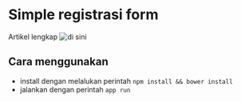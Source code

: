 # Simple registrasi form

Artikel lengkap ![di sini](http://martabakang.us/form-registrasi-sederhana-dengan-nodejs-coffescript-angularjs-dan-bootstrap)

## Cara menggunakan

- install dengan melalukan perintah `npm install && bower install`
- jalankan dengan perintah `app run`
